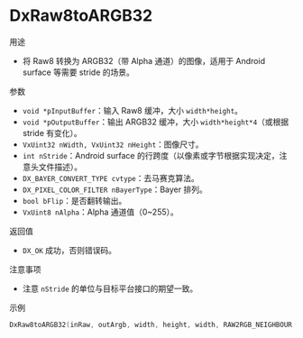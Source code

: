 # DxRaw8toARGB32

用途
- 将 Raw8 转换为 ARGB32（带 Alpha 通道）的图像，适用于 Android surface 等需要 stride 的场景。

参数
- `void *pInputBuffer`：输入 Raw8 缓冲，大小 `width*height`。
- `void *pOutputBuffer`：输出 ARGB32 缓冲，大小 `width*height*4`（或根据 stride 有变化）。
- `VxUint32 nWidth, VxUint32 nHeight`：图像尺寸。
- `int nStride`：Android surface 的行跨度（以像素或字节根据实现决定，注意头文件描述）。
- `DX_BAYER_CONVERT_TYPE cvtype`：去马赛克算法。
- `DX_PIXEL_COLOR_FILTER nBayerType`：Bayer 排列。
- `bool bFlip`：是否翻转输出。
- `VxUint8 nAlpha`：Alpha 通道值（0~255）。

返回值
- `DX_OK` 成功，否则错误码。

注意事项
- 注意 `nStride` 的单位与目标平台接口的期望一致。

示例
```c
DxRaw8toARGB32(inRaw, outArgb, width, height, width, RAW2RGB_NEIGHBOUR, BAYERGB, false, 255);
```